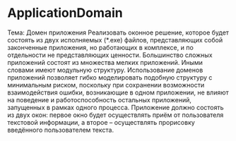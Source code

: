 # ApplicationDomain
Тема: Домен приложения
Реализовать оконное решение, которое будет состоять из двух исполняемых (*.exe) файлов, представляющих собой законченные приложения, но работающих в комплексе, и по отдельности не представляющих ценности.
Большинство сложных приложений состоят из множества мелких приложений. Иными словами имеют модульную структуру. Использование доменов приложений позволяет гибко моделировать подобную структуру с минимальным риском, поскольку при сохранении возможности взаимодействия ошибки, возникающие в одном приложении, не влияют на поведение и работоспособность остальных приложений, запущенных в рамках одного процесса.
Приложение должно состоять из двух окон: первое окно будет осуществлять приём от пользователя текстовой информации, а второе – осуществлять прорисовку введённого пользователем текста.
